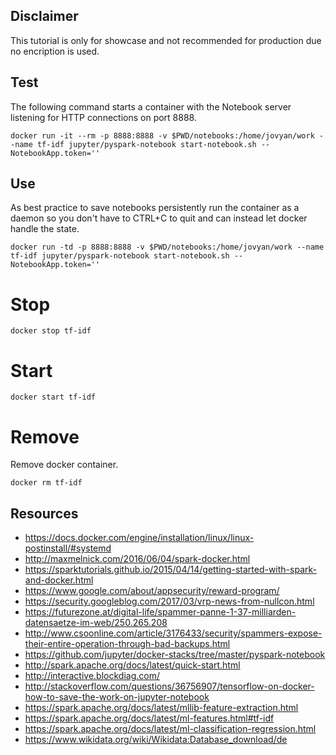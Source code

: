 ## Disclaimer

This tutorial is only for showcase and not recommended for production due no encription is used.

## Test

The following command starts a container with the Notebook server listening for HTTP connections on port 8888.
```
docker run -it --rm -p 8888:8888 -v $PWD/notebooks:/home/jovyan/work --name tf-idf jupyter/pyspark-notebook start-notebook.sh --NotebookApp.token=''
```

## Use

As best practice to save notebooks persistently run the container as a daemon so you don't have to CTRL+C to quit and can instead let docker handle the state.
```
docker run -td -p 8888:8888 -v $PWD/notebooks:/home/jovyan/work --name tf-idf jupyter/pyspark-notebook start-notebook.sh --NotebookApp.token=''
```

# Stop
```
docker stop tf-idf
```

# Start
```
docker start tf-idf
```

# Remove
Remove docker container.
```
docker rm tf-idf
```

## Resources
* https://docs.docker.com/engine/installation/linux/linux-postinstall/#systemd
* http://maxmelnick.com/2016/06/04/spark-docker.html
* https://sparktutorials.github.io/2015/04/14/getting-started-with-spark-and-docker.html
* https://www.google.com/about/appsecurity/reward-program/
* https://security.googleblog.com/2017/03/vrp-news-from-nullcon.html
* https://futurezone.at/digital-life/spammer-panne-1-37-milliarden-datensaetze-im-web/250.265.208
* http://www.csoonline.com/article/3176433/security/spammers-expose-their-entire-operation-through-bad-backups.html
* https://github.com/jupyter/docker-stacks/tree/master/pyspark-notebook
* http://spark.apache.org/docs/latest/quick-start.html
* http://interactive.blockdiag.com/
* http://stackoverflow.com/questions/36756907/tensorflow-on-docker-how-to-save-the-work-on-jupyter-notebook
* https://spark.apache.org/docs/latest/mllib-feature-extraction.html
* https://spark.apache.org/docs/latest/ml-features.html#tf-idf
* https://spark.apache.org/docs/latest/ml-classification-regression.html
* https://www.wikidata.org/wiki/Wikidata:Database_download/de
